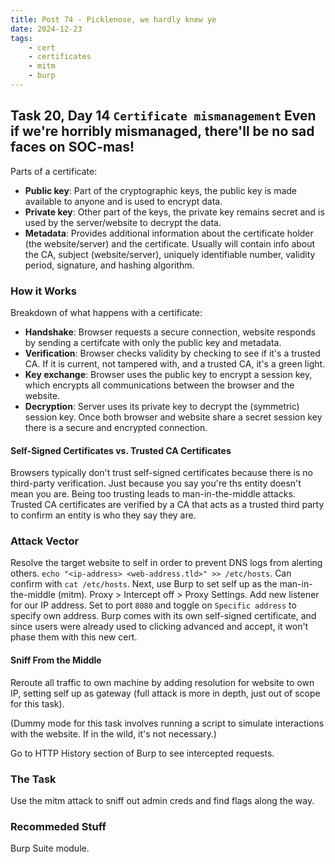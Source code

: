 ```yaml
---
title: Post 74 - Picklenose, we hardly knew ye
date: 2024-12-23
tags:
    - cert
    - certificates
    - mitm
    - burp
---
```

## Task 20, Day 14 `Certificate mismanagement` Even if we're horribly mismanaged, there'll be no sad faces on SOC-mas!  

Parts of a certificate:
  - **Public key**: Part of the cryptographic keys, the public key is made available to anyone and is used to encrypt data.
  - **Private key**: Other part of the keys, the private key remains secret and is used by the server/website to decrypt the data.
  - **Metadata**: Provides additional information about the certificate holder (the website/server) and the certificate. Usually will contain info about the CA, subject (website/server), uniquely identifiable number, validity period, signature, and hashing algorithm.  

### How it Works
Breakdown of what happens with a certificate:
  - **Handshake**: Browser requests a secure connection, website responds by sending a certifcate with only the public key and metadata.
  - **Verification**: Browser checks validity by checking to see if it's a trusted CA. If it is current, not tampered with, and a trusted CA, it's a green light. 
  - **Key exchange**: Browser uses the public key to encrypt a session key, which encrypts all communications between the browser and the website.
  - **Decryption**: Server uses its private key to decrypt the (symmetric) session key. Once both browser and website share a secret session key there is a secure and encrypted connection.  

#### Self-Signed Certificates vs. Trusted CA Certificates
Browsers typically don't trust self-signed certificates because there is no third-party verification. Just because you say you're ths entity doesn't mean you are. Being too trusting leads to man-in-the-middle attacks. Trusted CA certificates are verified by a CA that acts as a trusted third party to confirm an entity is who they say they are.  

### Attack Vector
Resolve the target website to self in order to prevent DNS logs from alerting others. `echo "<ip-address> <web-address.tld>" >> /etc/hosts`. Can confirm with `cat /etc/hosts`. Next, use Burp to set self up as the man-in-the-middle (mitm). Proxy > Intercept off > Proxy Settings. Add new listener for our IP address. Set to port `8080` and toggle on `Specific address` to specify own address. Burp comes with its own self-signed certificate, and since users were already used to clicking advanced and accept, it won't phase them with this new cert. 

#### Sniff From the Middle
Reroute all traffic to own machine by adding resolution for website to own IP, setting self up as gateway (full attack is more in depth, just out of scope for this task).  

(Dummy mode for this task involves running a script to simulate interactions with the website. If in the wild, it's not necessary.)  

Go to HTTP History section of Burp to see intercepted requests.

### The Task
Use the mitm attack to sniff out admin creds and find flags along the way.

### Recommeded Stuff
Burp Suite module.